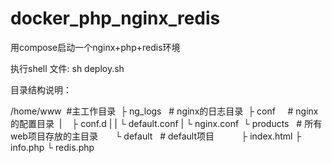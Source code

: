 # docker_php_nginx_redis
用compose启动一个nginx+php+redis环境


执行shell 文件:
sh deploy.sh 


目录结构说明：


/home/www  #主工作目录
  ├ ng_logs   # nginx的日志目录
  ├ conf      # nginx的配置目录
  |    ├ conf.d
  |    |    └ default.conf
  |    └ nginx.conf
  └ products    # 所有web项目存放的主目录
       └ default   # default项目
           ├ index.html
           ├ info.php
           └ redis.php

  
